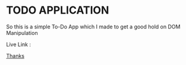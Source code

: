 <h1> TODO APPLICATION </h1>

So this is a simple To-Do App which I made to get a good hold on DOM Manipulation 

Live Link : <a href="https://cohort-3-0.vercel.app/">

Thanks 
